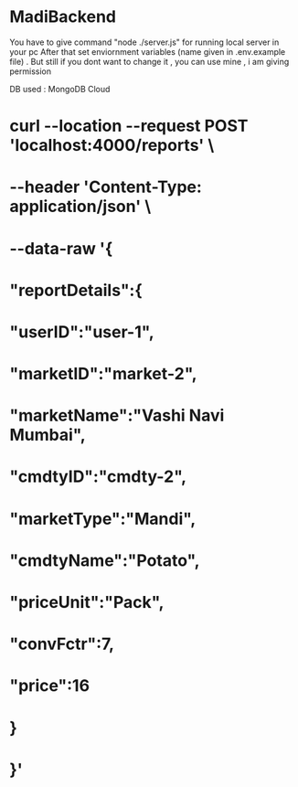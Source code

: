 # MadiBackend

You have to give command "node ./server.js" for running local server in your pc
After that set enviornment variables (name given in .env.example file) . But still if you dont want to change it , you can use mine , i am giving permission

DB used : MongoDB Cloud 

# curl --location --request POST 'localhost:4000/reports' \
# --header 'Content-Type: application/json' \
# --data-raw '{
#    "reportDetails":{
#        "userID":"user-1",
#        "marketID":"market-2",
#        "marketName":"Vashi Navi Mumbai",
#        "cmdtyID":"cmdty-2",
#        "marketType":"Mandi",
#        "cmdtyName":"Potato",
#        "priceUnit":"Pack",
#        "convFctr":7,
#        "price":16
#    }
# }'
